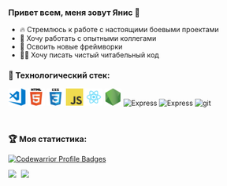 ### Привет всем, меня зовут Янис 👋

- 🔥 Стремлюсь к работе с настоящими боевыми проектами
- 🔞 Хочу работать с опытными коллегами
- 🏫 Освоить новые фреймворки
- ✍🏻 Хочу писать чистый читабельный код

### 🔨 Технологический стек: 

<p>
<img src="https://raw.githubusercontent.com/github/explore/80688e429a7d4ef2fca1e82350fe8e3517d3494d/topics/visual-studio-code/visual-studio-code.png" alt="VS Code" height="35">
<img src="https://raw.githubusercontent.com/github/explore/80688e429a7d4ef2fca1e82350fe8e3517d3494d/topics/html/html.png" alt="HTML" height="35">
<img src="https://raw.githubusercontent.com/github/explore/80688e429a7d4ef2fca1e82350fe8e3517d3494d/topics/css/css.png" alt="CSS" height="35" >
<img src="https://raw.githubusercontent.com/github/explore/80688e429a7d4ef2fca1e82350fe8e3517d3494d/topics/javascript/javascript.png" alt="Javascript" height="35">
<img src="https://raw.githubusercontent.com/github/explore/80688e429a7d4ef2fca1e82350fe8e3517d3494d/topics/react/react.png" alt="React" height="35">
<img src="https://raw.githubusercontent.com/github/explore/80688e429a7d4ef2fca1e82350fe8e3517d3494d/topics/nodejs/nodejs.png" alt="NodeJS" height="35">
<img src="https://expressjs.com/images/express-facebook-share.png" alt="Express" height="35">
<img src="https://img.icons8.com/color/452/mongodb.png" alt="Express" height="35">
<img src="https://git-scm.com/images/logos/downloads/Git-Icon-1788C.png" alt="git" height="35">

</p>
<br />

### :trophy: Моя статистика:
[![Codewarrior Profile Badges](https://www.codewars.com/users/Yan4on/badges/large)](https://www.codewars.com/users/Yan4on)

<div>
<a href="https://github-readme-stats.vercel.app/api?username=Yan4on&hide=contribs&show_icons=true">
  <img  align="left" height="130" style="margin-right: 10px" src="https://github-readme-stats.vercel.app/api?username=Yan4on&hide=contribs&show_icons=true" />
</a>
<a href="https://github-readme-stats.vercel.app/api/top-langs/?username=Yan4on&layout=compact">
  <img align="left" height="130" src="https://github-readme-stats.vercel.app/api/top-langs/?username=Yan4on&layout=compact" />
</a>
</div>
